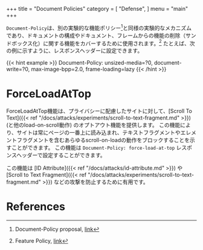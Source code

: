 +++
title = "Document Policies"
category = [
    "Defense",
]
menu = "main"
+++

`Document-Policy`は、別の実験的な機能ポリシー[^1]と同様の実験的なメカニズムであり、ドキュメントの構成やドキュメント、フレームからの機能の削除（サンドボックス化）に関する機能をカバーするために使用されます。[^2]
たとえば、次の例に示すように、レスポンスヘッダーに設定できます。 

{{< hint example >}}
Document-Policy: unsized-media=?0, document-write=?0, max-image-bpp=2.0, frame-loading=lazy
{{< /hint >}}

# ForceLoadAtTop 
ForceLoadAtTop機能は、プライバシーに配慮したサイトに対して、[Scroll To Text]({{< ref "/docs/attacks/experiments/scroll-to-text-fragment.md" >}}) (と他のload-on-scroll動作) のオプトアウト機能を提供します。
この機能により、サイトは常にページの一番上に読み込まれ、テキストフラグメントやエレメントフラグメントを含むあらゆるscroll-on-loadの動作をブロックすることを示すことができます。
この機能は `Document-Policy: force-load-at-top` レスポンスヘッダーで設定することができます。

この機能は [ID Attribute]({{< ref "/docs/attacks/id-attribute.md" >}}) や [Scroll to Text Fragment]({{< ref "/docs/attacks/experiments/scroll-to-text-fragment.md" >}}) などの攻撃を防止するために有用です。

# References
[^1]: Document-Policy proposal, [link](https://github.com/wicg/document-policy/blob/main/document-policy-explainer.md)
[^2]: Feature Policy, [link](https://developer.mozilla.org/en-US/docs/Web/HTTP/Headers/Feature-Policy)
[^3]: Document-Policy: force-load-at-top, [link](https://www.chromestatus.com/feature/5744681033924608)
